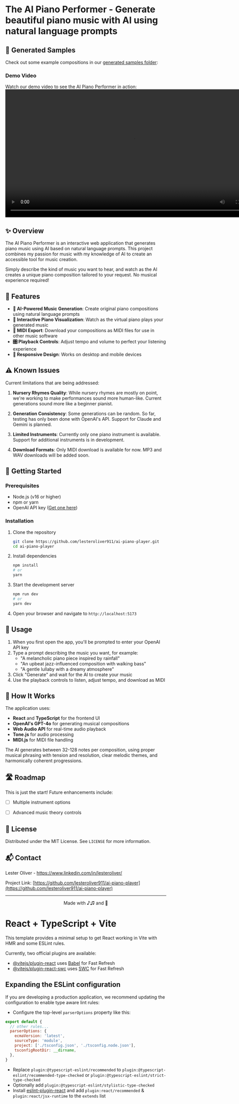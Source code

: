 # The AI Piano Performer - Generate beautiful piano music with AI using natural language prompts

## 🎵 Generated Samples

Check out some example compositions in our [generated samples folder](generated_samples/):

### Demo Video
Watch our demo video to see the AI Piano Performer in action:
<video src="demo_video/aipiano.mp4" controls width="800"></video>

## ✨ Overview

The AI Piano Performer is an interactive web application that generates piano music using AI based on natural language prompts. This project combines my passion for music with my knowledge of AI to create an accessible tool for music creation.

Simply describe the kind of music you want to hear, and watch as the AI creates a unique piano composition tailored to your request. No musical experience required!


## 🎹 Features

- **🤖 AI-Powered Music Generation**: Create original piano compositions using natural language prompts
- **🎵 Interactive Piano Visualization**: Watch as the virtual piano plays your generated music
- **💾 MIDI Export**: Download your compositions as MIDI files for use in other music software
- **🎛️ Playback Controls**: Adjust tempo and volume to perfect your listening experience
- **🎨 Responsive Design**: Works on desktop and mobile devices

## ⚠️ Known Issues

Current limitations that are being addressed:

1. **Nursery Rhymes Quality**: While nursery rhymes are mostly on point, we're working to make performances sound more human-like. Current generations sound more like a beginner pianist.

2. **Generation Consistency**: Some generations can be random. So far, testing has only been done with OpenAI's API. Support for Claude and Gemini is planned.

3. **Limited Instruments**: Currently only one piano instrument is available. Support for additional instruments is in development.

4. **Download Formats**: Only MIDI download is available for now. MP3 and WAV downloads will be added soon.


## 🚀 Getting Started

### Prerequisites

- Node.js (v16 or higher)
- npm or yarn
- OpenAI API key ([Get one here](https://platform.openai.com/signup))

### Installation

1. Clone the repository
   ```bash
   git clone https://github.com/lesteroliver911/ai-piano-player.git
   cd ai-piano-player
   ```

2. Install dependencies
   ```bash
   npm install
   # or
   yarn
   ```

3. Start the development server
   ```bash
   npm run dev
   # or
   yarn dev
   ```

4. Open your browser and navigate to `http://localhost:5173`

## 📝 Usage

1. When you first open the app, you'll be prompted to enter your OpenAI API key
2. Type a prompt describing the music you want, for example:
   - "A melancholic piano piece inspired by rainfall"
   - "An upbeat jazz-influenced composition with walking bass"
   - "A gentle lullaby with a dreamy atmosphere"
3. Click "Generate" and wait for the AI to create your music
4. Use the playback controls to listen, adjust tempo, and download as MIDI

## 🔧 How It Works

The application uses:

- **React** and **TypeScript** for the frontend UI
- **OpenAI's GPT-4o** for generating musical compositions
- **Web Audio API** for real-time audio playback
- **Tone.js** for audio processing
- **MIDI.js** for MIDI file handling

The AI generates between 32-128 notes per composition, using proper musical phrasing with tension and resolution, clear melodic themes, and harmonically coherent progressions.


## 🛣️ Roadmap

This is just the start! Future enhancements include:

- [ ] Multiple instrument options
- [ ] Advanced music theory controls


## 📄 License

Distributed under the MIT License. See `LICENSE` for more information.

## 📬 Contact

Lester Oliver - https://www.linkedin.com/in/lesteroliver/

Project Link: [https://github.com/lesteroliver911/ai-piano-player](https://github.com/lesteroliver911/ai-piano-player)

---

<div align="center">
  Made with ♪♫ and 🤖
</div>

# React + TypeScript + Vite

This template provides a minimal setup to get React working in Vite with HMR and some ESLint rules.

Currently, two official plugins are available:

- [@vitejs/plugin-react](https://github.com/vitejs/vite-plugin-react/blob/main/packages/plugin-react/README.md) uses [Babel](https://babeljs.io/) for Fast Refresh
- [@vitejs/plugin-react-swc](https://github.com/vitejs/vite-plugin-react-swc) uses [SWC](https://swc.rs/) for Fast Refresh

## Expanding the ESLint configuration

If you are developing a production application, we recommend updating the configuration to enable type aware lint rules:

- Configure the top-level `parserOptions` property like this:

```js
export default {
  // other rules...
  parserOptions: {
    ecmaVersion: 'latest',
    sourceType: 'module',
    project: ['./tsconfig.json', './tsconfig.node.json'],
    tsconfigRootDir: __dirname,
  },
}
```

- Replace `plugin:@typescript-eslint/recommended` to `plugin:@typescript-eslint/recommended-type-checked` or `plugin:@typescript-eslint/strict-type-checked`
- Optionally add `plugin:@typescript-eslint/stylistic-type-checked`
- Install [eslint-plugin-react](https://github.com/jsx-eslint/eslint-plugin-react) and add `plugin:react/recommended` & `plugin:react/jsx-runtime` to the `extends` list
